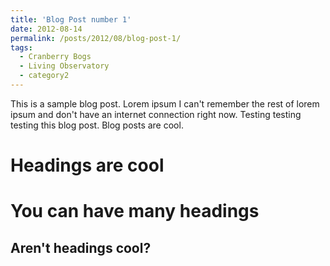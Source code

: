 ```yaml
---
title: 'Blog Post number 1'
date: 2012-08-14
permalink: /posts/2012/08/blog-post-1/
tags:
  - Cranberry Bogs
  - Living Observatory
  - category2
---
```


This is a sample blog post. Lorem ipsum I can't remember the rest of lorem ipsum and don't have an internet connection right now. Testing testing testing this blog post. Blog posts are cool.

Headings are cool
======

You can have many headings
======

Aren't headings cool?
------